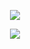 <p align="center">
  <a href="https://github.com/purebaba">
    <img src="https://github-readme-stats.vercel.app/api?username=purebaba&count_private=true&show_icons=true&hide=contribs&include_all_commits=true" />
  </a>
</p>
<!--<p align="center">
  <a href="https://github.com/purebaba">
    <img src="https://github-readme-stats.vercel.app/api/top-langs/?username=anuraghazra&layout=compact" />
  </a>
</p>-->
<p align="center">
  <a href="https://github.com/purebaba">
    <img src="https://komarev.com/ghpvc/?username=purebaba&color=ff69b4&label=Views" />
  </a>  
</p>
